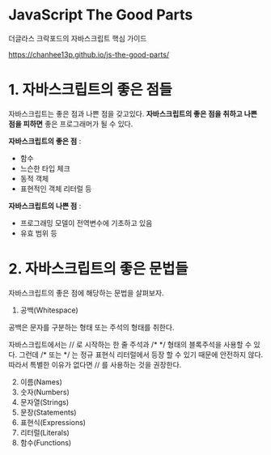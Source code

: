 # JavaScript The Good Parts 
더글라스 크락포드의 자바스크립트 핵심 가이드

https://chanhee13p.github.io/js-the-good-parts/



# 1. 자바스크립트의 좋은 점들
자바스크립트는 좋은 점과 나쁜 점을 갖고있다. **자바스크립트의 좋은 점을 취하고 나쁜 점을 피하면** 좋은 프로그래머가 될 수 있다.

**자바스크립트의 좋은 점** :
- 함수
- 느슨한 타입 체크
- 동적 객체
- 표현적인 객체 리터럴 등

**자바스크립트의 나쁜 점** :
- 프로그래밍 모델이 전역변수에 기초하고 있음
- 유효 범위 등



# 2. 자바스크립트의 좋은 문법들
자바스크립트의 좋은 점에 해당하는 문법을 살펴보자.
1. 공백(Whitespace)

공백은 문자를 구분하는 형태 또는 주석의 형태를 취한다.

자바스크립트에서는 // 로 시작하는 한 줄 주석과 /*  \*/ 형태의 블록주석을 사용할 수 있다. 그런데 /* 또는 \*/ 는 정규 표현식 리터럴에서 등장 할 수 있기 때문에 안전하지 않다. 따라서 특별한 이유가 없다면 // 를 사용하는 것을 권장한다. 

2. 이름(Names)
3. 숫자(Numbers)
4. 문자열(Strings)
5. 문장(Statements)
6. 표현식(Expressions)
7. 리터럴(Literals)
8. 함수(Functions)
